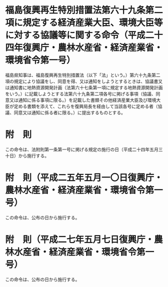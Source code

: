 # 福島復興再生特別措置法第六十九条第二項に規定する経済産業大臣、環境大臣等に対する協議等に関する命令（平成二十四年復興庁・農林水産省・経済産業省・環境省令第一号）
福島県知事は、福島復興再生特別措置法（以下「法」という。）第六十九条第二項の規定により協議をし、同意を得、又は通知をしようとするときは、協議書又は通知書に地熱資源開発計画（法第六十七条第一項に規定する地熱資源開発計画をいう。）に記載しようとする法第六十九条第二項各号に掲げる事項（協議、同意又は通知に係る事項に限る。）を記載した書類その他経済産業大臣及び環境大臣が定める書類を添えて、これらを復興局長を経由して当該各号に定める者（協議、同意又は通知に係る者に限る。）に提出するものとする。
# 附　則
この命令は、法附則第一条第一号に掲げる規定の施行の日（平成二十四年五月三十日）から施行する。
# 附　則（平成二五年五月一〇日復興庁・農林水産省・経済産業省・環境省令第一号）
この命令は、公布の日から施行する。
# 附　則（平成二七年五月七日復興庁・農林水産省・経済産業省・環境省令第一号）
この命令は、公布の日から施行する。
